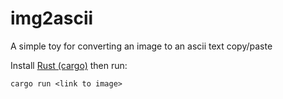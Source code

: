 # img2ascii
A simple toy for converting an image to an ascii text copy/paste


Install [Rust (cargo)](https://www.rust-lang.org/tools/install) then run:
```
cargo run <link to image>
```
